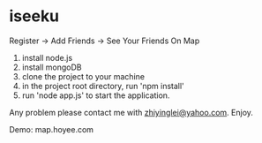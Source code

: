 iseeku
======

Register -> Add Friends -> See Your Friends On Map

1. install node.js
2. install mongoDB
3. clone the project to your machine
4. in the project root directory, run 'npm install'
5. run 'node app.js' to start the application. 

Any problem please contact me with zhiyinglei@yahoo.com. Enjoy. 

Demo: 
map.hoyee.com 
